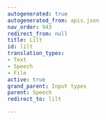 ```yaml
---
autogenerated: true
autogenerated_from: apis.json
nav_order: 943
redirect_from: null
title: Lilt
id: lilt
translation_types:
- Text
- Speech
- File
active: true
grand_parent: Input types
parent: Speech
redirect_to: lilt

---
```


